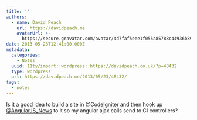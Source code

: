 ```yaml
---
title: ''
authors:
  - name: David Peach
    url: https://davidpeach.me
    avatarUrl: >-
      https://secure.gravatar.com/avatar/4d7faf5eee1f055a85788c44936b8995eaab6dfb004e7854ec747ccb272e91ee?s=96&d=mm&r=g
date: 2013-05-23T12:41:00.000Z
metadata:
  categories:
    - Notes
  uuid: 11ty/import::wordpress::https://davidpeach.co.uk/?p=48432
  type: wordpress
  url: https://davidpeach.me/2013/05/23/48432/
tags:
  - notes
---
```

Is it a good idea to build a site in [@CodeIgniter](https://twitter.com/CodeIgniter) and then hook up [@AngularJS\_News](https://twitter.com/AngularJS_News) to it so my angular ajax calls send to CI controllers?